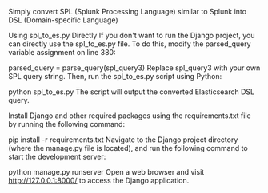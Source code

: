 Simply convert SPL (Splunk Processing Language) similar to Splunk into DSL (Domain-specific Language)

Using spl_to_es.py Directly
If you don't want to run the Django project, you can directly use the spl_to_es.py file. To do this, modify the parsed_query variable assignment on line 380:

parsed_query = parse_query(spl_query3)
Replace spl_query3 with your own SPL query string. Then, run the spl_to_es.py script using Python:

python spl_to_es.py
The script will output the converted Elasticsearch DSL query.

Install Django and other required packages using the requirements.txt file by running the following command:

pip install -r requirements.txt
Navigate to the Django project directory (where the manage.py file is located), and run the following command to start the development server:


python manage.py runserver
Open a web browser and visit http://127.0.0.1:8000/ to access the Django application.

